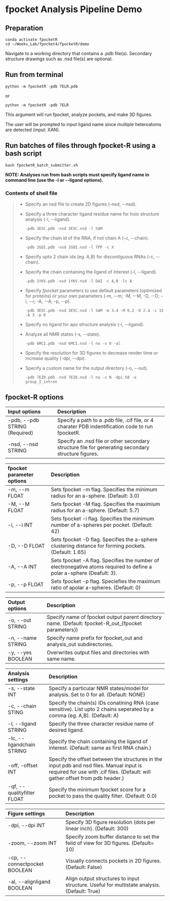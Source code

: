 
# fpocket Analysis Pipeline Demo

## Preparation

    conda activate fpocketR
    cd ~/Weeks_Lab/fpocket4/fpocketR/demo

Navigate to a working directory that contains a .pdb file(s). Secondary structure drawings such as .nsd file(s) are optional.

## Run from terminal

    python -m fpocketR -pdb 7ELR.pdb

or

    python -m fpocketR -pdb 7ELR

This argument will run fpocket, analyze pockets, and make 3D figures.

The user will be prompted to input ligand name since multiple heteroatoms are detected (input: XAN).

## Run batches of files through fpocket-R using a bash script

    bash fpocketR_batch_submitter.sh

**NOTE: Analyses run from bash scripts must specify ligand name in command line (use the -l or --ligand options).**

### Contents of shell file

> * Specify an nsd file to create 2D figures (-nsd, --nsd).
> * Specify a three character ligand residue name for holo structure analysis (-l, --ligand). 
>
>       -pdb 3E5C.pdb -nsd 3E5C.nsd -l SAM
>
> * Specify the chain id of the RNA, if not chain A (-c, --chain).
>
>       -pdb 2GDI.pdb -nsd 2GDI.nsd -l TPP -c X 
>
> * Specify upto 2 chain ids (eg. A,B) for discontiguous RNAs (-c, --chain).
> * Specify the chain containing the ligand of interest (-l, --ligand).
>
>       -pdb 1YKV.pdb -nsd 1YKV.nsd -l DAI -c A,B -lc A
>
> * Specify *fpocket* parameters to use default parameters (optimized for proteins) or your own parameters (-m, --m; -M, --M, -D, --D; -i, --i; -A, --A; -p, --p).
>
>       -pdb 3E5C.pdb -nsd 3E5C.nsd -l SAM -m 3.4 -M 6.2 -D 2.4 -i 15 -A 3 -p 0
>
> * Specify no ligand for apo structure analysis (-l, --ligand).
> * Analyze all NMR states (-s, --state).
>
>       -pdb 6MCI.pdb -nsd 6MCI.nsd -l no -s 0 -al
>
> * Specify the resolution for 3D figures to decrease render time or increase quality (-dpi, --dpi).
> * Specify a custom name for the output directory (-o, --out).
>
>       -pdb 7EZ0.pdb -nsd 7EZ0.nsd -l no -c N -dpi 50 -o group_I_intron
>

## fpocket-R options


| Input options                 | Description                                                                                        |
| :---------------------------- | :------------------------------------------------------------------------------------------------- |
| -pdb, --pdb STRING (Required) | Specify a path to a .pdb file, .cif file, or 4 charater PDB indentification code to run fpocketR.  |
| -nsd, --nsd STRING            | Specify an .nsd file or other secondary structure file for generating secondary structure figures. |



| fpocket parameter options | Description                                                                                                           |
| :------------------------ | :-------------------------------------------------------------------------------------------------------------------- |
| -m, --m FLOAT             | Sets fpocket -m flag. Specifies the minimum radius for an a-sphere. (Default: 3.0)                                    |
| -M, --M FLOAT             | Sets fpocket -M flag. Specifies the maximium radius for an a-sphere. (Default: 5.7)                                   |
| -i, --i INT               | Sets fpocket -i flag. Specifies the minimum number of a-spheres per pocket. (Default: 42)                             |
| -D, --D FLOAT             | Sets fpocket -D flag. Specifies the a-sphere clustering distance for forming pockets. (Default: 1.65)                 |
| -A, --A INT               | Sets fpocket -A flag. Specifies the number of electronegative atoms required to define a polar a-sphere (Deafult: 3). |
| -p, --p FLOAT             | Sets fpocket -p flag. Speciefies the maximum ratio of apolar a-spheres. (Default: 0)                                  |

| Output options    | Description                                                                                         |
| :---------------- | :-------------------------------------------------------------------------------------------------- |
| -o, --out STRING  | Specify name of fpocket output parent directory name. (Default: fpocket-R_out_{fpocket parameters}) |
| -n, --name STRING | Specify name prefix for fpocket_out and analysis_out subdirectories.                                |
| -y, --yes BOOLEAN | Overwrites output files and directories with same name.                                             |

| Analysis settings          | Description                                                                                                                                                                |
| :------------------------- | :------------------------------------------------------------------------------------------------------------------------------------------------------------------------- |
| -s, --state INT            | Specify a particular NMR states/model for analysis. Set to 0 for all. (Default: NONE)                                                                                      |
| -c, --chain STING          | Specify the chain(s) IDs conatining RNA (case sensitive). List upto 2 chains seperated by a comma (eg. A,B). (Default: A)                                                  |
| -l, --ligand STRING        | Specify the three character residue name of desired ligand.                                                                                                                |
| -lc, --ligandchain STRING  | Specify the chain containing the ligand of interest. (Default: same as first RNA chain.)                                                                                   |
| -off, -offset INT          | Specify the offset between the structures in the input pdb and nsd files. Manual input is required for use with .cif files. (Default: will gather offset from pdb header.) |
| -qf, --qualityfilter FLOAT | Specify the minimum fpocket score for a pocket to pass the quality filter. (Default: 0.0)                                                                                  |

| Figure settings              | Description                                                                                 |
| :--------------------------- | :------------------------------------------------------------------------------------------ |
| -dpi, --dpi INT              | Specify 3D figure resolution (dots per linear inch). (Default: 300)                         |
| -zoom, --zoom INT            | Specify zoom buffer distance to set the feild of view for 3D figures. (Default= 10)         |
| -cp, --connectpocket BOOLEAN | Visually connects pockets in 2D figures. (Default: False)                                   |
| -al, --alignligand BOOLEAN   | Align output structures to input structure. Useful for multistate analysis. (Default: True) |

